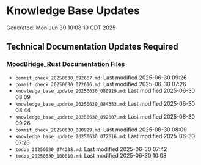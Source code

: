# Knowledge Base Updates
Generated: Mon Jun 30 10:08:10 CDT 2025

## Technical Documentation Updates Required

### MoodBridge_Rust Documentation Files
- `commit_check_20250630_092607.md`: Last modified 2025-06-30 09:26
- `commit_check_20250630_072616.md`: Last modified 2025-06-30 07:26
- `knowledge_base_update_20250630_080929.md`: Last modified 2025-06-30 08:09
- `knowledge_base_update_20250630_084353.md`: Last modified 2025-06-30 08:44
- `knowledge_base_update_20250630_092607.md`: Last modified 2025-06-30 09:26
- `commit_check_20250630_080929.md`: Last modified 2025-06-30 08:09
- `knowledge_base_update_20250630_072616.md`: Last modified 2025-06-30 07:26
- `todos_20250630_074238.md`: Last modified 2025-06-30 07:42
- `todos_20250630_100810.md`: Last modified 2025-06-30 10:08
